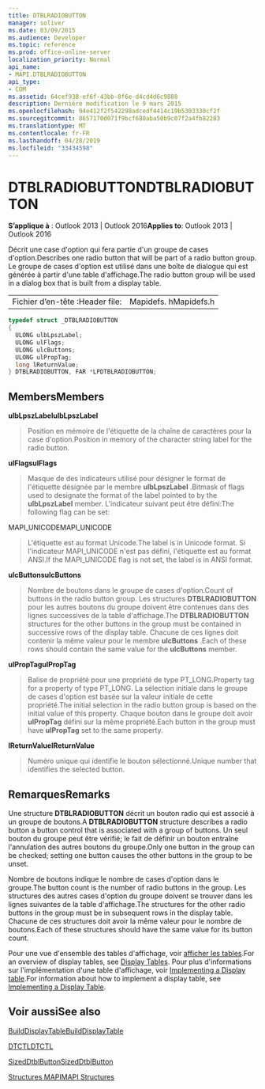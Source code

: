 ```yaml
---
title: DTBLRADIOBUTTON
manager: soliver
ms.date: 03/09/2015
ms.audience: Developer
ms.topic: reference
ms.prod: office-online-server
localization_priority: Normal
api_name:
- MAPI.DTBLRADIOBUTTON
api_type:
- COM
ms.assetid: 64cef938-ef6f-43bb-8f6e-d4cd4d6c9888
description: Dernière modification le 9 mars 2015
ms.openlocfilehash: 94e412f2f542298adcedf4414c19b5303330cf2f
ms.sourcegitcommit: 8657170d071f9bcf680aba50b9c07f2a4fb82283
ms.translationtype: MT
ms.contentlocale: fr-FR
ms.lasthandoff: 04/28/2019
ms.locfileid: "33434598"
---
```

# <a name="dtblradiobutton"></a><span data-ttu-id="fc52c-103">DTBLRADIOBUTTON</span><span class="sxs-lookup"><span data-stu-id="fc52c-103">DTBLRADIOBUTTON</span></span>

  
  
<span data-ttu-id="fc52c-104">**S’applique à** : Outlook 2013 | Outlook 2016</span><span class="sxs-lookup"><span data-stu-id="fc52c-104">**Applies to**: Outlook 2013 | Outlook 2016</span></span> 
  
<span data-ttu-id="fc52c-105">Décrit une case d'option qui fera partie d'un groupe de cases d'option.</span><span class="sxs-lookup"><span data-stu-id="fc52c-105">Describes one radio button that will be part of a radio button group.</span></span> <span data-ttu-id="fc52c-106">Le groupe de cases d'option est utilisé dans une boîte de dialogue qui est générée à partir d'une table d'affichage.</span><span class="sxs-lookup"><span data-stu-id="fc52c-106">The radio button group will be used in a dialog box that is built from a display table.</span></span>
  
|||
|:-----|:-----|
|<span data-ttu-id="fc52c-107">Fichier d’en-tête :</span><span class="sxs-lookup"><span data-stu-id="fc52c-107">Header file:</span></span>  <br/> |<span data-ttu-id="fc52c-108">Mapidefs. h</span><span class="sxs-lookup"><span data-stu-id="fc52c-108">Mapidefs.h</span></span>  <br/> |
   
```cpp
typedef struct _DTBLRADIOBUTTON
{
  ULONG ulbLpszLabel;
  ULONG ulFlags;
  ULONG ulcButtons;
  ULONG ulPropTag;
  long lReturnValue;
} DTBLRADIOBUTTON, FAR *LPDTBLRADIOBUTTON;

```

## <a name="members"></a><span data-ttu-id="fc52c-109">Members</span><span class="sxs-lookup"><span data-stu-id="fc52c-109">Members</span></span>

 <span data-ttu-id="fc52c-110">**ulbLpszLabel**</span><span class="sxs-lookup"><span data-stu-id="fc52c-110">**ulbLpszLabel**</span></span>
  
> <span data-ttu-id="fc52c-111">Position en mémoire de l'étiquette de la chaîne de caractères pour la case d'option.</span><span class="sxs-lookup"><span data-stu-id="fc52c-111">Position in memory of the character string label for the radio button.</span></span>
    
 <span data-ttu-id="fc52c-112">**ulFlags**</span><span class="sxs-lookup"><span data-stu-id="fc52c-112">**ulFlags**</span></span>
  
> <span data-ttu-id="fc52c-113">Masque de des indicateurs utilisé pour désigner le format de l'étiquette désignée par le membre **ulbLpszLabel** .</span><span class="sxs-lookup"><span data-stu-id="fc52c-113">Bitmask of flags used to designate the format of the label pointed to by the **ulbLpszLabel** member.</span></span> <span data-ttu-id="fc52c-114">L'indicateur suivant peut être défini:</span><span class="sxs-lookup"><span data-stu-id="fc52c-114">The following flag can be set:</span></span> 
    
<span data-ttu-id="fc52c-115">MAPI_UNICODE</span><span class="sxs-lookup"><span data-stu-id="fc52c-115">MAPI_UNICODE</span></span> 
  
> <span data-ttu-id="fc52c-116">L'étiquette est au format Unicode.</span><span class="sxs-lookup"><span data-stu-id="fc52c-116">The label is in Unicode format.</span></span> <span data-ttu-id="fc52c-117">Si l'indicateur MAPI_UNICODE n'est pas défini, l'étiquette est au format ANSI.</span><span class="sxs-lookup"><span data-stu-id="fc52c-117">If the MAPI_UNICODE flag is not set, the label is in ANSI format.</span></span>
    
 <span data-ttu-id="fc52c-118">**ulcButtons**</span><span class="sxs-lookup"><span data-stu-id="fc52c-118">**ulcButtons**</span></span>
  
> <span data-ttu-id="fc52c-119">Nombre de boutons dans le groupe de cases d'option.</span><span class="sxs-lookup"><span data-stu-id="fc52c-119">Count of buttons in the radio button group.</span></span> <span data-ttu-id="fc52c-120">Les structures **DTBLRADIOBUTTON** pour les autres boutons du groupe doivent être contenues dans des lignes successives de la table d'affichage.</span><span class="sxs-lookup"><span data-stu-id="fc52c-120">The **DTBLRADIOBUTTON** structures for the other buttons in the group must be contained in successive rows of the display table.</span></span> <span data-ttu-id="fc52c-121">Chacune de ces lignes doit contenir la même valeur pour le membre **ulcButtons** .</span><span class="sxs-lookup"><span data-stu-id="fc52c-121">Each of these rows should contain the same value for the **ulcButtons** member.</span></span> 
    
 <span data-ttu-id="fc52c-122">**ulPropTag**</span><span class="sxs-lookup"><span data-stu-id="fc52c-122">**ulPropTag**</span></span>
  
> <span data-ttu-id="fc52c-123">Balise de propriété pour une propriété de type PT_LONG.</span><span class="sxs-lookup"><span data-stu-id="fc52c-123">Property tag for a property of type PT_LONG.</span></span> <span data-ttu-id="fc52c-124">La sélection initiale dans le groupe de cases d'option est basée sur la valeur initiale de cette propriété.</span><span class="sxs-lookup"><span data-stu-id="fc52c-124">The initial selection in the radio button group is based on the initial value of this property.</span></span> <span data-ttu-id="fc52c-125">Chaque bouton dans le groupe doit avoir **ulPropTag** défini sur la même propriété.</span><span class="sxs-lookup"><span data-stu-id="fc52c-125">Each button in the group must have **ulPropTag** set to the same property.</span></span> 
    
 <span data-ttu-id="fc52c-126">**lReturnValue**</span><span class="sxs-lookup"><span data-stu-id="fc52c-126">**lReturnValue**</span></span>
  
> <span data-ttu-id="fc52c-127">Numéro unique qui identifie le bouton sélectionné.</span><span class="sxs-lookup"><span data-stu-id="fc52c-127">Unique number that identifies the selected button.</span></span>
    
## <a name="remarks"></a><span data-ttu-id="fc52c-128">Remarques</span><span class="sxs-lookup"><span data-stu-id="fc52c-128">Remarks</span></span>

<span data-ttu-id="fc52c-129">Une structure **DTBLRADIOBUTTON** décrit un bouton radio qui est associé à un groupe de boutons.</span><span class="sxs-lookup"><span data-stu-id="fc52c-129">A **DTBLRADIOBUTTON** structure describes a radio button a button control that is associated with a group of buttons.</span></span> <span data-ttu-id="fc52c-130">Un seul bouton du groupe peut être vérifié; le fait de définir un bouton entraîne l'annulation des autres boutons du groupe.</span><span class="sxs-lookup"><span data-stu-id="fc52c-130">Only one button in the group can be checked; setting one button causes the other buttons in the group to be unset.</span></span> 
  
<span data-ttu-id="fc52c-131">Nombre de boutons indique le nombre de cases d'option dans le groupe.</span><span class="sxs-lookup"><span data-stu-id="fc52c-131">The button count is the number of radio buttons in the group.</span></span> <span data-ttu-id="fc52c-132">Les structures des autres cases d'option du groupe doivent se trouver dans les lignes suivantes de la table d'affichage.</span><span class="sxs-lookup"><span data-stu-id="fc52c-132">The structures for the other radio buttons in the group must be in subsequent rows in the display table.</span></span> <span data-ttu-id="fc52c-133">Chacune de ces structures doit avoir la même valeur pour le nombre de boutons.</span><span class="sxs-lookup"><span data-stu-id="fc52c-133">Each of these structures should have the same value for its button count.</span></span>
  
<span data-ttu-id="fc52c-134">Pour une vue d'ensemble des tables d'affichage, voir [afficher les tables](display-tables.md).</span><span class="sxs-lookup"><span data-stu-id="fc52c-134">For an overview of display tables, see [Display Tables](display-tables.md).</span></span> <span data-ttu-id="fc52c-135">Pour plus d'informations sur l'implémentation d'une table d'affichage, voir [Implementing a Display table](display-table-implementation.md).</span><span class="sxs-lookup"><span data-stu-id="fc52c-135">For information about how to implement a display table, see [Implementing a Display Table](display-table-implementation.md).</span></span>
  
## <a name="see-also"></a><span data-ttu-id="fc52c-136">Voir aussi</span><span class="sxs-lookup"><span data-stu-id="fc52c-136">See also</span></span>



[<span data-ttu-id="fc52c-137">BuildDisplayTable</span><span class="sxs-lookup"><span data-stu-id="fc52c-137">BuildDisplayTable</span></span>](builddisplaytable.md)
  
[<span data-ttu-id="fc52c-138">DTCTL</span><span class="sxs-lookup"><span data-stu-id="fc52c-138">DTCTL</span></span>](dtctl.md)
  
[<span data-ttu-id="fc52c-139">SizedDtblButton</span><span class="sxs-lookup"><span data-stu-id="fc52c-139">SizedDtblButton</span></span>](sizeddtblbutton.md)


[<span data-ttu-id="fc52c-140">Structures MAPI</span><span class="sxs-lookup"><span data-stu-id="fc52c-140">MAPI Structures</span></span>](mapi-structures.md)

